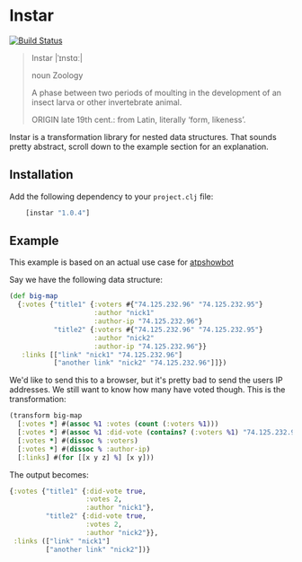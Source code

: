 # Instar

[![Build Status](https://travis-ci.org/boxed/instar.svg?branch=master)](https://travis-ci.org/boxed/instar)

> Instar |ˈɪnstɑː|
>
> noun Zoology
>
> A phase between two periods of moulting in the development of an insect larva or other invertebrate animal.
>
> ORIGIN late 19th cent.: from Latin, literally ‘form, likeness’.

Instar is a transformation library for nested data structures. That sounds
pretty abstract, scroll down to the example section for an explanation.

## Installation

Add the following dependency to your `project.clj` file:

```clojure
    [instar "1.0.4"]
```

## Example

This example is based on an actual use case for [atpshowbot](https://github.com/boxed/atpshowbot)

Say we have the following data structure:

```clojure
(def big-map
  {:votes {"title1" {:voters #{"74.125.232.96" "74.125.232.95"}
                     :author "nick1"
                     :author-ip "74.125.232.96"}
           "title2" {:voters #{"74.125.232.96" "74.125.232.95"}
                     :author "nick2"
                     :author-ip "74.125.232.96"}}
   :links [["link" "nick1" "74.125.232.96"]
           ["another link" "nick2" "74.125.232.96"]]})

```

We'd like to send this to a browser, but it's pretty bad to send the users IP
addresses. We still want to know how many have voted though. This is the
transformation:

```clojure
(transform big-map
  [:votes *] #(assoc %1 :votes (count (:voters %1)))
  [:votes *] #(assoc %1 :did-vote (contains? (:voters %1) "74.125.232.96"))
  [:votes *] #(dissoc % :voters)
  [:votes *] #(dissoc % :author-ip)
  [:links] #(for [[x y z] %] [x y]))
```

The output becomes:

```clojure
{:votes {"title1" {:did-vote true,
                   :votes 2,
                   :author "nick1"},
         "title2" {:did-vote true,
                   :votes 2,
                   :author "nick2"}},
 :links (["link" "nick1"]
         ["another link" "nick2"])}
```
